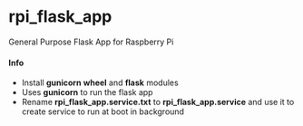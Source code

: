 # rpi_flask_app
General Purpose Flask App for Raspberry Pi

#### Info ####
- Install **gunicorn** **wheel** and **flask** modules
- Uses **gunicorn** to run the flask app
- Rename **rpi_flask_app.service.txt** to **rpi_flask_app.service** and use it to create service to run at boot in background
